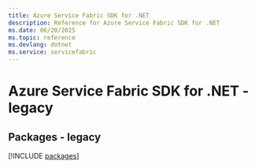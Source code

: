 ```yaml
---
title: Azure Service Fabric SDK for .NET
description: Reference for Azure Service Fabric SDK for .NET
ms.date: 06/20/2025
ms.topic: reference
ms.devlang: dotnet
ms.service: servicefabric
---
```

# Azure Service Fabric SDK for .NET - legacy
## Packages - legacy
[!INCLUDE [packages](service-fabric-index.md)]
